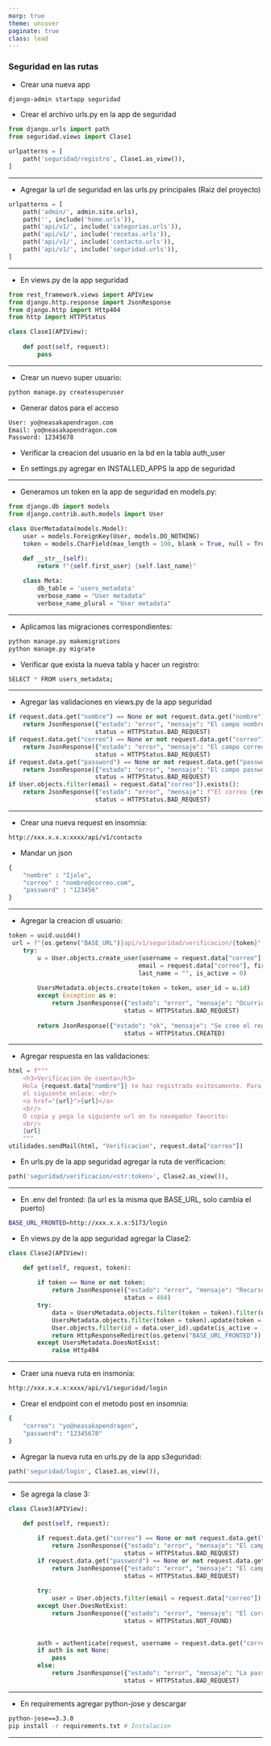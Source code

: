 ```yaml
---
marp: true
theme: uncover
paginate: true
class: lead
---
```

### Seguridad en las rutas
- Crear una nueva app
```bash
django-admin startapp seguridad
```

- Crear el archivo urls.py en la app de seguridad
```python
from django.urls import path
from seguridad.views import Clase1

urlpatterns = [
    path('seguridad/registro', Clase1.as_view()),
]
```
---
- Agregar la url de seguridad en las urls.py principales (Raiz del proyecto)
```python
urlpatterns = [
    path('admin/', admin.site.urls),
    path('', include('home.urls')),
    path('api/v1/', include('categorias.urls')),
    path('api/v1/', include('recetas.urls')),
    path('api/v1/', include('contacto.urls')),
    path('api/v1/', include('seguridad.urls')),
]
```
---
- En views.py de la app seguridad
```python
from rest_framework.views import APIView
from django.http.response import JsonResponse
from django.http import Http404
from http import HTTPStatus

class Clase1(APIView):
    
    def post(self, request):
        pass
```
---
- Crear un nuevo super usuario:
```bash
python manage.py createsuperuser
```

- Generar datos para el acceso
```bash
User: yo@neasakapendragon.com
Email: yo@neasakapendragon.com
Password: 12345678
```

- Verificar la creacion del usuario en la bd en la tabla auth_user

- En settings.py agregar en INSTALLED_APPS la app de seguridad
---

- Generamos un token en la app de seguridad en models.py:
```python
from django.db import models
from django.contrib.auth.models import User

class UserMetadata(models.Model):
    user = models.ForeignKey(User, models.DO_NOTHING)
    token = models.CharField(max_length = 100, blank = True, null = True)

    def __str__(self):
        return f"{self.first_user} {self.last_name}"
    
    class Meta:
        db_table = 'users_metadata'
        verbose_name = "User metadata"
        verbose_name_plural = "User metadata"
```
---

- Aplicamos las migraciones correspondientes:

```bash
python manage.py makemigrations
python manage.py migrate
```

- Verificar que exista la nueva tabla y hacer un registro:

``` bash
SELECT * FROM users_metadata;
```
---
- Agregar las validaciones en views.py de la app seguridad

```python
if request.data.get("nombre") == None or not request.data.get("nombre"):
    return JsonResponse({"estado": "error", "mensaje": "El campo nombre es obligatorio"}, 
                        status = HTTPStatus.BAD_REQUEST)
if request.data.get("correo") == None or not request.data.get("correo"):
    return JsonResponse({"estado": "error", "mensaje": "El campo correo es obligatorio"}, 
                        status = HTTPStatus.BAD_REQUEST)
if request.data.get("password") == None or not request.data.get("password"):
    return JsonResponse({"estado": "error", "mensaje": "El campo password es obligatorio"}, 
                        status = HTTPStatus.BAD_REQUEST)
if User.objects.filter(email = request.data["correo"]).exists():
    return JsonResponse({"estado": "error", "mensaje": f"El correo {request.data["correo"]} ya existe."}, 
                        status = HTTPStatus.BAD_REQUEST)
```
---
- Crear una nueva request en insomnia:

```bash
http://xxx.x.x.x:xxxx/api/v1/contacto
```

- Mandar un json

```python
{
    "nombre" : "Ijole",
    "correo" : "nombre@correo.com",
    "password" : "123456"
}
```
---
- Agregar la creacion dl usuario:
```python
token = uuid.uuid4()
 url = f"{os.getenv("BASE_URL")}api/v1/seguridad/verificacion/{token}"
    try:
        u = User.objects.create_user(username = request.data["correo"], password = request.data["password"], 
                                    email = request.data["correo"], first_name = request.data["nombre"], 
                                    last_name = "", is_active = 0)
            
        UsersMetadata.objects.create(token = token, user_id = u.id)
        except Exception as e:
            return JsonResponse({"estado": "error", "mensaje": "Ocurrio un error inesperado."}, 
                                status = HTTPStatus.BAD_REQUEST)
        
        return JsonResponse({"estado": "ok", "mensaje": "Se creo el registro correctamente."}, 
                                status = HTTPStatus.CREATED)
```
---
- Agregar respuesta en las validaciones:

```python
html = f"""
    <h3>Verificacion de cuenta</h3>
    Hola {request.data["nombre"]} te haz registrado exitosamente. Para activar tu cuenta haz click en 
    el siguiente enlace: <br/>
    <a href="{url}">{url}</a>
    <br/>
    O copia y pega la siguiente url en tu navegador favorito:
    <br/>
    {url}
    """
utilidades.sendMail(html, "Verificacion", request.data["correo"])
```
- En urls.py de la app seguridad agregar la ruta de verificacion:
```python
path('seguridad/verificacion/<str:token>', Clase2.as_view()),
```
---
- En .env del fronted: (la url es la misma que BASE_URL, solo cambia el puerto)
```bash
BASE_URL_FRONTED=http://xxx.x.x.x:5173/login
```

- En views.py de la app seguridad agregar la Clase2:
```python
class Clase2(APIView):

    def get(self, request, token):
        
        if token == None or not token:
            return JsonResponse({"estado": "error", "mensaje": "Recurso no disponible"}, 
                                status = 404)
        try:
            data = UsersMetadata.objects.filter(token = token).filter(user__is_active = 0).get()
            UsersMetadata.objects.filter(token = token).update(token = "")
            User.objects.filter(id = data.user_id).update(is_active = 1)
            return HttpResponseRedirect(os.getenv("BASE_URL_FRONTED"))
        except UsersMetadata.DoesNotExist:
            raise Http404
```
---
- Craer una nueva ruta en insmonia:
```bash
http://xxx.x.x.x:xxxx/api/v1/seguridad/login
```

- Crear el endpoint con el metodo post en insomnia:
```bash
{
	"correo": "yo@neasakapendragon",
	"password": "12345678"
}
```

- Agregar la nueva ruta en urls.py de la app s3eguridad:
```python
path('seguridad/login', Clase3.as_view()),
```
---
- Se agrega la clase 3:
```python
class Clase3(APIView):

    def post(self, request):

        if request.data.get("correo") == None or not request.data.get("correo"):
            return JsonResponse({"estado": "error", "mensaje": "El campo correo es obligatorio"}, 
                                status = HTTPStatus.BAD_REQUEST)
        if request.data.get("password") == None or not request.data.get("password"):
            return JsonResponse({"estado": "error", "mensaje": "El campo password es obligatorio"}, 
                                status = HTTPStatus.BAD_REQUEST)
        
        try:
            user = User.objects.filter(email = request.data["correo"]).get()
        except User.DoesNotExist:
            return JsonResponse({"estado": "error", "mensaje": "El correo ingresado no es valido."}, 
                                status = HTTPStatus.NOT_FOUND)
        

        auth = authenticate(request, username = request.data.get("correo"), password = request.data.get("password"))
        if auth is not None:
            pass
        else:
            return JsonResponse({"estado": "error", "mensaje": "La password ingresada no es valida."}, 
                                status = HTTPStatus.BAD_REQUEST)
```
---
- En requirements agregar python-jose y descargar
```bash
python-jose==3.3.0
pip install -r requirements.txt # Instalacion
```
---